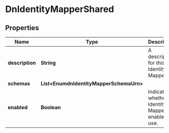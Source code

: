 

# DnIdentityMapperShared


## Properties

| Name | Type | Description | Notes |
|------------ | ------------- | ------------- | -------------|
|**description** | **String** | A description for this Identity Mapper |  [optional] |
|**schemas** | **List&lt;EnumdnIdentityMapperSchemaUrn&gt;** |  |  |
|**enabled** | **Boolean** | Indicates whether the Identity Mapper is enabled for use. |  |



